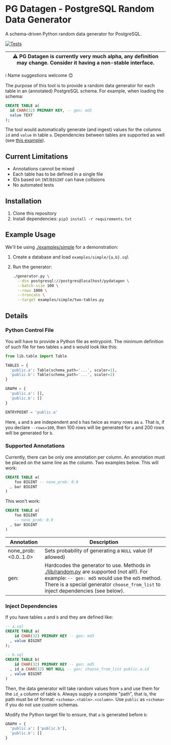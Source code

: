 # PG Datagen - PostgreSQL Random Data Generator

A schema-driven Python random data generator for PostgreSQL.

[![Tests](https://github.com/swarm64/pg-datagen/actions/workflows/ci.yml/badge.svg)](https://github.com/swarm64/pg-datagen/actions/workflows/ci.yml)

| ⚠️  PG Datagen is currently very much alpha, any definition may change. Consider it having a non-stable interface. |
| --- |


ℹ️ Name suggestions welcome 😊


The purpose of this tool is to provide a random data generator for each table in
an (annotated) PostgreSQL schema. For example, when loading the schema:

```sql
CREATE TABLE a(
  id CHAR(32) PRIMARY KEY, -- gen: md5
  value TEXT
);
```

The tool would automatically generate (and ingest) values for the columns `id`
and `value` in table `a`. Dependencies between tables are supported as well (see
[this example](./examples/dependency)).


## Current Limitations

* Annotations cannot be mixed
* Each table has to be defined in a single file
* IDs based on `INT`/`BIGINT` can have collisions
* No automated tests


## Installation

1. Clone this repository
2. Install dependencies: `pip3 install -r requirements.txt`


## Example Usage

We'll be using [./examples/simple](./examples/simple) for
a demonstration:

1. Create a database and load `examples/simple/{a,b}.sql`
2. Run the generator:

    ```bash
    ./generator.py \
      --dsn postgresql://postgres@localhost/pydatagen \
      --batch-size 100 \
      --rows 1000 \
      --truncate \
      --target examples/simple/two-tables.py
    ```

## Details

### Python Control File

You will have to provide a Python file as entrypoint. The minimum definition
of such file for two tables `a` and `b` would look like this:

```python
from lib.table import Table

TABLES = {
  'public.a': Table(schema_path='...', scaler=1),
  'public.b': Table(schema_path='...', scaler=2)
}

GRAPH = {
  'public.a': [],
  'public.b': []
}

ENTRYPOINT = 'public.a'
```

Here, `a` and `b` are independent and `b` has twice as many rows as `a`. That
is, if you declare `--rows=100`, then 100 rows will be generated for `a` and
200 rows will be generated for `b`.

### Supported Annotations

Currently, there can be only one annotation per column. An annotation must be
placed on the same line as the column. Two examples below. This will work:

```sql
CREATE TABLE a(
    foo BIGINT -- none_prob: 0.9
  , bar BIGINT
)
```

This won't work:


```sql
CREATE TABLE a(
    foo BIGINT
    -- none_prob: 0.9
  , bar BIGINT
)
```

| Annotation | Description |
| ---------- | ----------- |
| none_prob: <0.0..1.0> | Sets probability of generating a `NULL` value (if allowed) |
| gen: <method name> | Hardcodes the generator to use. Methods in [./lib/random.py](./lib/random.py) are supported (not all!). For example: `-- gen: md5` would use the `md5` method. There is a special generator `choose_from_list` to inject dependencies (see below). |
    
### Inject Dependencies

If you have tables `a` and `b` and they are defined like:
    
```sql
-- a.sql
CREATE TABLE a(
    id CHAR(32) PRIMARY KEY -- gen: md5
  , value BIGINT
);
    
-- b.sql
CREATE TABLE b(
    id CHAR(32) PRIMARY KEY -- gen: md5
  , id_a CHAR(32) NOT NULL -- gen: choose_from_list public.a.id
  , value BIGINT
)
```

Then, the data generator will take random values from `a` and use them for
the `id_a` column of table `b`. Always supply a complete "path",
that is, the path must be of format: `<schema>.<table>.<column>`. Use `public`
as `<schema>` if you do not use custom schemas.

Modify the Python target file to ensure, that `a` is generated before `b`:

```python
GRAPH = {
  'public.a': ['public.b'],
  'public.b': []
}
```
